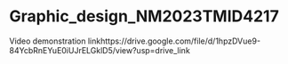 # Graphic_design_NM2023TMID4217
Video demonstration linkhttps://drive.google.com/file/d/1hpzDVue9-84YcbRnEYuE0iUJrELGklD5/view?usp=drive_link
